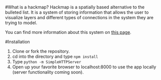 #What is a hackmap?
Hackmap is a spatially based alternative to the bulleted list.  It is a system of storing information that allows the user to visualize layers and different types of connections in the system they are trying to model.

You can find more information about this system on [this page](http://www-personal.umich.edu/~abwilf/mapping.html).

#Installation
1. Clone or fork the repository.
2. cd into the directory and type ```npm install```
3. Type ```python -m SimpleHTTPServer```
4. Open up your favorite browser to localhost:8000 to use the app locally (server functionality coming soon).